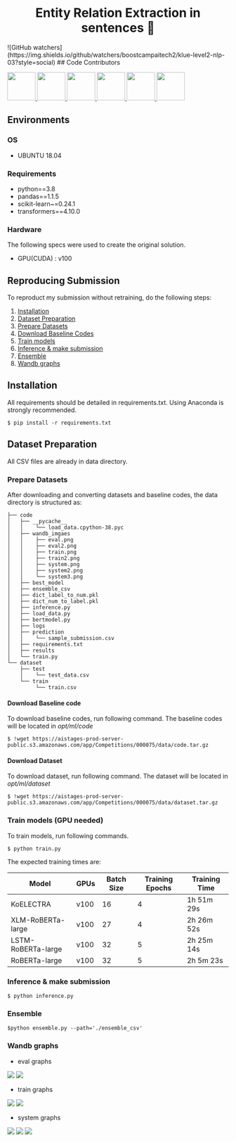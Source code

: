 <h1 align="center">Entity Relation Extraction in sentences 👋</h1>
![GitHub watchers](https://img.shields.io/github/watchers/boostcampaitech2/klue-level2-nlp-03?style=social)
## Code Contributors

<p>
<a href="https://github.com/iamtrueline" target="_blank">
  <img x="5" y="5" width="64" height="64" border="0" src="https://avatars.githubusercontent.com/u/79238023?v=4"/>
</a>
<a href="https://github.com/promisemee" target="_blank">
  <img x="74" y="5" width="64" height="64" border="0" src="https://avatars.githubusercontent.com/u/31719240?v=4"/>
</a>
<a href="https://github.com/kimminji2018" target="_blank">
  <img x="143" y="5" width="64" height="64" border="0" src="https://avatars.githubusercontent.com/u/74283190?v=4"/>
</a>
<a href="https://github.com/Ihyun" target="_blank">
  <img x="212" y="5" width="64" height="64" border="0" src="https://avatars.githubusercontent.com/u/32431157?v=4"/>
</a>
<a href="https://github.com/sw6820" target="_blank">
  <img x="281" y="5" width="64" height="64" border="0" src="https://avatars.githubusercontent.com/u/52646313?v=4"/>
</a>
<a href="https://github.com/NayoungLee-de" target="_blank">
  <img x="350" y="5" width="64" height="64" border="0" src="https://avatars.githubusercontent.com/u/69383548?v=4"/>
</a>

</p>

## Environments 

### OS
 - UBUNTU 18.04

### Requirements
- python==3.8
- pandas==1.1.5
- scikit-learn~=0.24.1
- transformers==4.10.0


### Hardware
The following specs were used to create the original solution.
- GPU(CUDA) : v100 

## Reproducing Submission
To reproduct my submission without retraining, do the following steps:
1. [Installation](#installation)
2. [Dataset Preparation](#Dataset-Preparation)
3. [Prepare Datasets](#Prepare-Datasets)
4. [Download Baseline Codes](#Download-Baseline-Codes)
5. [Train models](#Train-models-(GPU-needed))
6. [Inference & make submission](#Inference-&-make-submission)
7. [Ensemble](#Ensemble)
8. [Wandb graphs](#Wandb-graphs)

## Installation
All requirements should be detailed in requirements.txt. Using Anaconda is strongly recommended.
```
$ pip install -r requirements.txt
```

## Dataset Preparation
All CSV files are already in data directory.


### Prepare Datasets
After downloading and converting datasets and baseline codes, the data directory is structured as:
```
├── code
│   ├── __pycache__
│   │    └── load_data.cpython-38.pyc
│   ├── wandb_imgaes
│   │    ├── eval.png 
│   │    ├── eval2.png
│   │    ├── train.png
│   │    ├── train2.png
│   │    ├── system.png
│   │    ├── system2.png
│   │    └── system3.png
│   ├── best_model
│   ├── ensemble_csv
│   ├── dict_label_to_num.pkl
│   ├── dict_num_to_label.pkl
│   ├── inference.py
│   ├── load_data.py
│   ├── bertmodel.py
│   ├── logs
│   ├── prediction
│   │    └── sample_submission.csv
│   ├── requirements.txt
│   ├── results
│   └── train.py
└── dataset
    ├── test
    │    └── test_data.csv    
    └── train
         └── train.csv
```
#### Download Baseline code
To download baseline codes, run following command. The baseline codes will be located in *opt/ml/code*
```
$ !wget https://aistages-prod-server-public.s3.amazonaws.com/app/Competitions/000075/data/code.tar.gz
```

#### Download Dataset
To download dataset, run following command. The dataset will be located in *opt/ml/dataset*
```
$ !wget https://aistages-prod-server-public.s3.amazonaws.com/app/Competitions/000075/data/dataset.tar.gz
``` 
### Train models (GPU needed)
To train models, run following commands.
```
$ python train.py 
```
The expected training times are:

Model | GPUs | Batch Size | Training Epochs | Training Time
------------  | ------------- | ------------- | ------------- | -------------
KoELECTRA | v100 | 16 | 4 | 1h 51m 29s
XLM-RoBERTa-large | v100 | 27 | 4 | 2h 26m 52s
LSTM-RoBERTa-large | v100 | 32 | 5 |  2h 25m 14s
RoBERTa-large | v100 | 32 | 5 | 2h 5m 23s


### Inference & make submission
```
$ python inference.py
```

### Ensemble
```
$python ensemble.py --path='./ensemble_csv'
```

### Wandb graphs
- eval graphs
<p>
    <img src="https://github.com/boostcampaitech2/klue-level2-nlp-03/blob/Main/wandb_imgaes/eval.png">
    <img src="https://github.com/boostcampaitech2/klue-level2-nlp-03/blob/Main/wandb_imgaes/eval2.png">
</p>    

- train graphs
<p>
    <img src="https://github.com/boostcampaitech2/klue-level2-nlp-03/blob/Main/wandb_imgaes/train.png">
    <img src="https://github.com/boostcampaitech2/klue-level2-nlp-03/blob/Main/wandb_imgaes/train2.png">
</p>    

- system graphs
<p>
    <img src="https://github.com/boostcampaitech2/klue-level2-nlp-03/blob/Main/wandb_imgaes/system.png">
    <img src="https://github.com/boostcampaitech2/klue-level2-nlp-03/blob/Main/wandb_imgaes/system2.png">
    <img src="https://github.com/boostcampaitech2/klue-level2-nlp-03/blob/Main/wandb_imgaes/system3.png">
</p>

